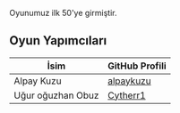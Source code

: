 Oyunumuz ilk 50'ye girmiştir.


## Oyun Yapımcıları

| İsim | GitHub Profili |
|------|----------------|
| Alpay Kuzu | [alpaykuzu]([https://github.com/JohnDoe](https://github.com/alpaykuzu)) |
| Uğur oğuzhan Obuz | [Cytherr1]([https://github.com/JaneSmith](https://github.com/Cytherr1)) |
